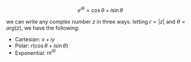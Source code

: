 $$
e^{i\theta} = \cos \theta + i \sin \theta
$$

we can write any complex number $z$ in three ways. letting $r = |z|$ and $\theta = arg(z)$, we have the following:
- Cartesian: $x + iy$
- Polar: $r(\cos \theta + i \sin \theta)$
- Exponential: $re^{i\theta}$
